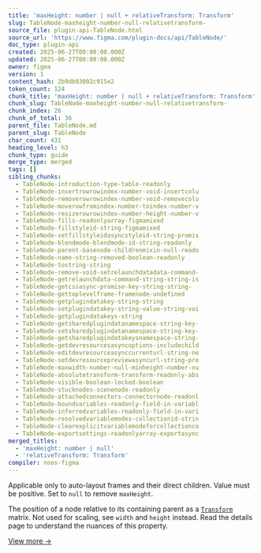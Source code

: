 ```yaml
---
title: 'maxHeight: number | null + relativeTransform: Transform'
slug: TableNode-maxheight-number-null-relativetransform-
source_file: plugin-api-TableNode.html
source_url: 'https://www.figma.com/plugin-docs/api/TableNode/'
doc_type: plugin-api
created: 2025-06-27T00:00:00.000Z
updated: 2025-06-27T00:00:00.000Z
owner: figma
version: 1
content_hash: 2b9db03002c915e2
token_count: 124
chunk_title: 'maxHeight: number | null + relativeTransform: Transform'
chunk_slug: TableNode-maxheight-number-null-relativetransform-
chunk_index: 26
chunk_of_total: 36
parent_file: TableNode.md
parent_slug: TableNode
char_count: 431
heading_level: h3
chunk_type: guide
merge_type: merged
tags: []
sibling_chunks:
  - TableNode-introduction-type-table-readonly
  - TableNode-insertrowrowindex-number-void-insertcolu
  - TableNode-removerowrowindex-number-void-removecolu
  - TableNode-moverowfromindex-number-toindex-number-v
  - TableNode-resizerowrowindex-number-height-number-v
  - TableNode-fills-readonlyarray-figmamixed
  - TableNode-fillstyleid-string-figmamixed
  - TableNode-setfillstyleidasyncstyleid-string-promis
  - TableNode-blendmode-blendmode-id-string-readonly
  - TableNode-parent-basenode-childrenmixin-null-reado
  - TableNode-name-string-removed-boolean-readonly
  - TableNode-tostring-string
  - TableNode-remove-void-setrelaunchdatadata-command-
  - TableNode-getrelaunchdata-command-string-string-is
  - TableNode-getcssasync-promise-key-string-string-
  - TableNode-gettoplevelframe-framenode-undefined
  - TableNode-getplugindatakey-string-string
  - TableNode-setplugindatakey-string-value-string-voi
  - TableNode-getplugindatakeys-string
  - TableNode-getsharedplugindatanamespace-string-key-
  - TableNode-setsharedplugindatanamespace-string-key-
  - TableNode-getsharedplugindatakeysnamespace-string-
  - TableNode-getdevresourcesasyncoptions-includechild
  - TableNode-editdevresourceasynccurrenturl-string-ne
  - TableNode-setdevresourcepreviewasyncurl-string-pre
  - TableNode-maxwidth-number-null-minheight-number-nu
  - TableNode-absolutetransform-transform-readonly-abs
  - TableNode-visible-boolean-locked-boolean
  - TableNode-stucknodes-scenenode-readonly
  - TableNode-attachedconnectors-connectornode-readonl
  - TableNode-boundvariables-readonly-field-in-variabl
  - TableNode-inferredvariables-readonly-field-in-vari
  - TableNode-resolvedvariablemodes-collectionid-strin
  - TableNode-clearexplicitvariablemodeforcollectionco
  - TableNode-exportsettings-readonlyarray-exportasync
merged_titles:
  - 'maxHeight: number | null'
  - 'relativeTransform: Transform'
compiler: noos-figma
---
```


Applicable only to auto-layout frames and their direct children. Value must be positive. Set to `null` to remove `maxHeight`.

The position of a node relative to its containing parent as a [`Transform`](/plugin-docs/api/Transform/)
 matrix. Not used for scaling, see `width` and `height` instead. Read the details page to understand the nuances of this property.

[View more →](/plugin-docs/api/properties/nodes-relativetransform/)
